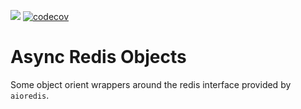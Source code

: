 ![](https://github.com/adam-douglass/async_redis_objects/workflows/pytest/badge.svg)
[![codecov](https://codecov.io/gh/adam-douglass/async_redis_objects/branch/master/graph/badge.svg)](https://codecov.io/gh/adam-douglass/draughts)

Async Redis Objects
===================

Some object orient wrappers around the redis interface provided by `aioredis`.


